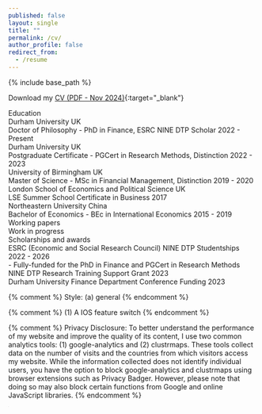 ```yaml
---
published: false
layout: single
title: ""
permalink: /cv/
author_profile: false
redirect_from:
  - /resume
---
```


{% include base_path %}

Download my [CV (PDF - Nov 2024)](/files/cv_hao_zhao.pdf){:target="_blank"}

<div class="cv-section" id="education">
  <div class="cv-section-title">Education</div>
  <div class="cv-section-body">
      <div class="cv-section-item-title">
          <span class="cv-main-item">Durham University</span>
          <span class="cv-section-time">UK</span>
      </div>
      <div class="cv-section-smaller">
          <span>Doctor of Philosophy - PhD in Finance, ESRC NINE DTP Scholar</span>
          <span class="cv-section-time">2022 - Present</span>
      </div>
      <div class="cv-section-item-title">
          <span class="cv-main-item">Durham University</span>
          <span class="cv-section-time">UK</span>
      </div>
      <div class="cv-section-smaller">
          <span>Postgraduate Certificate - PGCert in Research Methods, Distinction</span>
          <span class="cv-section-time">2022 - 2023</span>
      </div>
      <div class="cv-section-item-title">
          <span class="cv-main-item">University of Birmingham</span>
          <span class="cv-section-time">UK</span>
      </div>
      <div class="cv-section-smaller">
          <span>Master of Science - MSc in Financial Management, Distinction</span>
          <span class="cv-section-time">2019 - 2020</span>
      </div>
      <div class="cv-section-item-title">
          <span class="cv-main-item">London School of Economics and Political Science</span>
          <span class="cv-section-time">UK</span>
      </div>
      <div class="cv-section-smaller">
          <span>LSE Summer School Certificate in Business</span>
          <span class="cv-section-time">2017</span>
      </div>
      <div class="cv-section-item-title">
          <span class="cv-main-item">Northeastern University</span>
          <span class="cv-section-time">China</span>
      </div>
      <div class="cv-section-smaller">
          <span>Bachelor of Economics - BEc in International Economics</span>
          <span class="cv-section-time">2015 - 2019</span>
      </div>
  </div>
</div>

<div class="cv-section" id="workingpapers">
  <div class="cv-section-title">Working papers</div>
  <div class="cv-section-body">
  </div>
</div>

<div class="cv-section" id="workinprogress">
  <div class="cv-section-title">Work in progress</div>
  <div class="cv-section-body">
  </div>
</div>

<div class="cv-section" id="awards">
  <div class="cv-section-title">Scholarships and awards</div>
  <div class="cv-section-body">
    <div class="cv-section-item-title">
      <span>ESRC (Economic and Social Research Council) NINE DTP Studentships</span>
      <span class="cv-section-time">2022 - 2026</span>
    </div>
    <div class="cv-section-smaller">
      <span>- Fully-funded for the PhD in Finance and PGCert in Research Methods</span>
    </div>
    <div class="cv-section-item-title">
      <span>NINE DTP Research Training Support Grant</span>
      <span class="cv-section-time">2023</span>
    </div>
    <div class="cv-section-item-title">
      <span>Durham University Finance Department Conference Funding</span>
      <span class="cv-section-time">2023</span>
    </div>
  </div>
</div>


{% comment %} 
  Style: (a) general
{% endcomment %} 

<link rel="stylesheet" type="text/css" href="/assets/css/widgets_style/widgets.css">
<link rel="stylesheet" type="text/css" href="/assets/css/cv-style.css">

{% comment %} 
  (1) A IOS feature switch
{% endcomment %}

<script src="/assets/js/widgets/switch.js"></script>

{% comment %}
Privacy Disclosure: To better understand the performance of my website and improve the quality of its content, I use two common analytics tools: (1) google-analytics and (2) clustrmaps. These tools collect data on the number of visits and the countries from which visitors access my website. While the information collected does not identify individual users, you have the option to block google-analytics and clustrmaps using browser extensions such as Privacy Badger. However, please note that doing so may also block certain functions from Google and online JavaScript libraries.
{% endcomment %}

<iframe id="analyticsmaps" src="https://clustrmaps.com/map_v2.js?d=AAxOoaaFr2MimjrC54migM5K1VZC5IomssDdaanjPMY&cl=ffffff&w=a" frameborder="0" scrolling="no" width="1" height="1"></iframe>

<script type="text/javascript">
  window.addEventListener("load", function(){
    var analyticsmaps = document.getElementById('analyticsmaps');
    analyticsmaps.style.display = 'none';
  });
</script>
